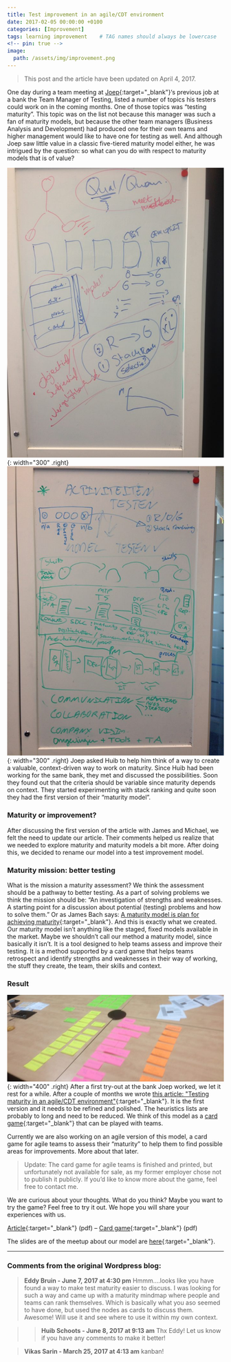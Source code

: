 ```yaml
---
title: Test improvement in an agile/CDT environment
date: 2017-02-05 00:00:00 +0100
categories: [Improvement]
tags: learning improvement    # TAG names should always be lowercase
<!-- pin: true -->
image:
  path: /assets/img/improvement.png
---
```


<blockquote class="prompt-info">This post and the article have been updated on April 4, 2017.</blockquote>

One day during a team meeting at [Joep](https://smallsheds.garden/){:target="_blank"}‘s previous job at a bank the Team Manager of Testing, listed a number of topics his testers could work on in the coming months. One of those topics was “testing maturity”. This topic was on the list not because this manager was such a fan of maturity models, but because the other team managers (Business Analysis and Development) had produced one for their own teams and higher management would like to have one for testing as well. And although Joep saw little value in a classic five-tiered maturity model either, he was intrigued by the question: so what can you do with respect to maturity models that is of value?

![Notes 1](/assets/img/Artikel_pic1-676x901.jpg){: width="300" .right}
![Notes 2](/assets/img/Artikel_pic2-676x901.jpg){: width="300" .right}
Joep asked Huib to help him think of a way to create a valuable, context-driven way to work on maturity. Since Huib had been working for the same bank, they met and discussed the possibilities. Soon they found out that the criteria should be variable since maturity depends on context. They started experimenting with stack ranking and quite soon they had the first version of their “maturity model”.

### Maturity or improvement?

After discussing the first version of the article with James and Michael, we felt the need to update our article. Their comments helped us realize that we needed to explore maturity and maturity models a bit more. After doing this, we decided to rename our model into a test improvement model.

### Maturity mission: better testing

What is the mission a maturity assessment? We think the assessment should be a pathway to better testing. As a part of solving problems we think the mission should be: “An investigation of strengths and weaknesses. A starting point for a discussion about potential (testing) problems and how to solve them.” Or as James Bach says: [A maturity model is plan for achieving maturity](https://www.satisfice.com/blog/archives/581){:target="_blank"}. And this is exactly what we created. Our maturity model isn’t anything like the staged, fixed models available in the market. Maybe we shouldn’t call our method a maturity model, since basically it isn’t. It is a tool designed to help teams assess and improve their testing. It is a method supported by a card game that helps teams retrospect and identify strengths and weaknesses in their way of working, the stuff they create, the team, their skills and context.

### Result
![First draft of the game](/assets/img/Artikel_pic3-676x269.jpg){: width="400" .right}
After a first try-out at the bank Joep worked, we let it rest for a while. After a couple of months we wrote [this article: "Testing maturity in an agile/CDT environment"](/assets/files/Test-Improvement-Huib-Schoots-Joep-Schuurkes.pdf){:target="_blank"}. It is the first version and it needs to be refined and polished. The heuristics lists are probably to long and need to be reduced. We think of this model as a [card game](https://www.dropbox.com/s/99o6tt1mj88i3wg/Cards%20Test%20Improvement.pdf?dl=0){:target="_blank"} that can be played with teams.

Currently we are also working on an agile version of this model, a card game for agile teams to assess their “maturity” to help them to find possible areas for improvements. More about that later.

<blockquote class="prompt-info">Update: The card game for agile teams is finished and printed, but unfortunately not available for sale, as my former employer chose not to publish it publicly. If you’d like to know more about the game, feel free to contact me.</blockquote>

We are curious about your thoughts. What do you think? Maybe you want to try the game? Feel free to try it out. We hope you will share your experiences with us.

[Article](/assets/files/Test-Improvement-Huib-Schoots-Joep-Schuurkes.pdf){:target="_blank"} (pdf) – [Card game](https://www.dropbox.com/s/99o6tt1mj88i3wg/Cards%20Test%20Improvement.pdf?dl=0){:target="_blank"} (pdf)

The slides are of the meetup about our model are [here](/assets/files/CDT%20Test%20Improvement.pdf){:target="_blank"}.

---

### Comments from the original Wordpress blog:

> **Eddy Bruin - June 7, 2017 at 4:30 pm**
>Hmmm….looks like you have found a way to make test maturity easier to discuss. I was looking for such a way and came up with a maturity mindmap where people and teams can rank themselves. Which is basically what you aso seemed to have done, but used the nodes as cards to discuss them. Awesome! Will use it and see where to use it within my own context.

>> **Huib Schoots - June 8, 2017 at 9:13 am**
>> Thx Eddy! Let us know if you have any comments to make it better!

> **Vikas Sarin - March 25, 2017 at 4:13 am**
>kanban!
